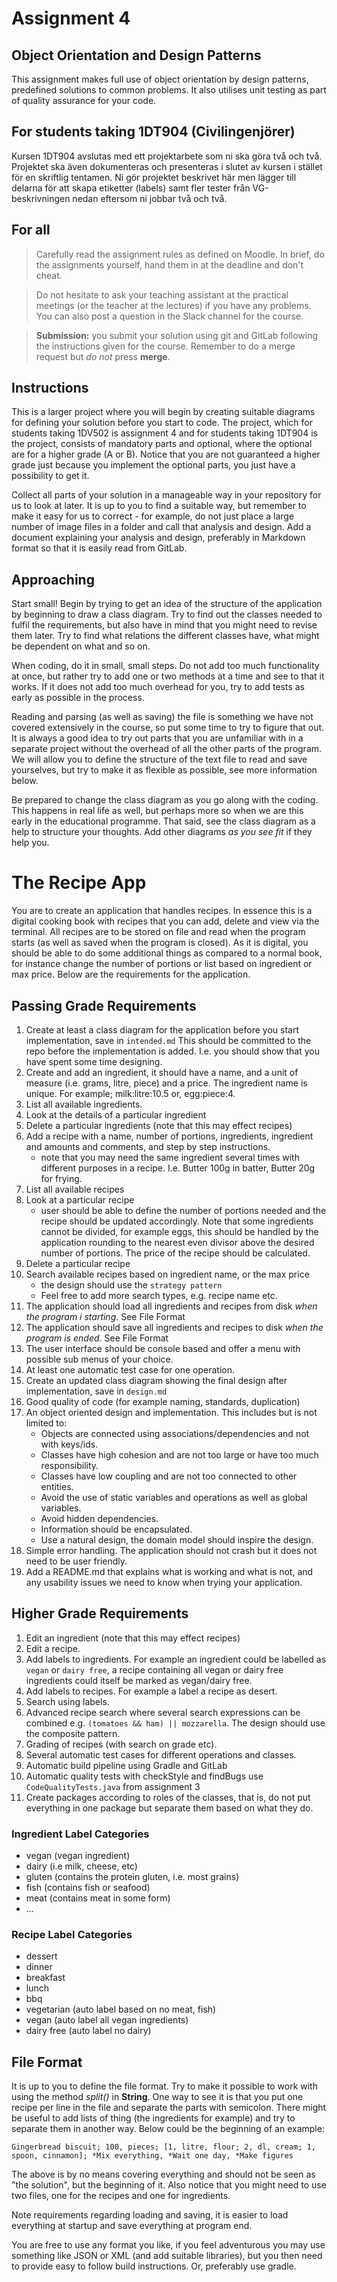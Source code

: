 # Assignment 4

## Object Orientation and Design Patterns

This assignment makes full use of object orientation by design patterns, predefined solutions to common problems. It also utilises unit testing as part of quality assurance for your code. 

## For students taking 1DT904 (Civilingenjörer)
Kursen 1DT904 avslutas med ett projektarbete som ni ska göra två och två.  Projektet ska även dokumenteras och presenteras i slutet av kursen i stället för en skriftlig tentamen. Ni gör projektet beskrivet här men lägger till delarna för att skapa etiketter (labels) samt fler tester från VG-beskrivningen nedan eftersom ni jobbar två och två.

## For all

> Carefully read the assignment rules as defined on Moodle. In brief, do the assignments yourself, hand them in at the deadline and don't cheat.

> Do not hesitate to ask your teaching assistant at the practical meetings (or the teacher at the lectures) if you have any problems. You can also post a question in the Slack channel for the course.

> **Submission:** you submit your solution using git and GitLab following the instructions given for the course. Remember to do a merge request but _do not_ press **merge**.

## Instructions
This is a larger project where you will begin by creating suitable diagrams for defining your solution before you start to code. The project, which for students taking 1DV502 is assignment 4 and for students taking 1DT904 is the project, consists of mandatory parts and optional, where the optional are for a higher grade (A or B). Notice that you are not guaranteed a higher grade just because you implement the optional parts, you just have a possibility to get it. 

<!---As there are quite a few things to implement, we will be a bit more relaxed than usual. To be able to get a C grade, you need to fulfil all the requirements listed below. However, if you miss some of them, you will be given a lower grade, a D or an E. This means that it is _possible_ to pass the assignment without doing everything even though we hope that you give all parts a try, of course.--> 

Collect all parts of your solution in a manageable way in your repository for us to look at later. It is up to you to find a suitable way, but remember to make it easy for us to correct - for example, do not just place a large number of image files in a folder and call that analysis and design. Add a document explaining your analysis and design, preferably in Markdown format so that it is easily read from GitLab.

## Approaching
Start small! Begin by trying to get an idea of the structure of the application by beginning to draw a class diagram. Try to find out the classes needed to fulfil the requirements, but also have in mind that you might need to revise them later. Try to find what relations the different classes have, what might be dependent on what and so on.

When coding, do it in small, small steps. Do not add too much functionality at once, but rather try to add one or two methods at a time and see to that it works. If it does not add too much overhead for you, try to add tests as early as possible in the process. 

Reading and parsing (as well as saving) the file is something we have not covered extensively in the course, so put some time to try to figure that out. It is always a good idea to try out parts that you are unfamiliar with in a separate project without the overhead of all the other parts of the program. We will allow you to define the structure of the text file to read and save yourselves, but try to make it as flexible as possible, see more information below.

Be prepared to change the class diagram as you go along with the coding. This happens in real life as well, but perhaps more so when we are this early in the educational programme. That said, see the class diagram as a help to structure your thoughts. Add other diagrams _as you see fit_ if they help you.

# The Recipe App
You are to create an application that handles recipes. In essence this is a digital cooking book with recipes that you can add, delete and view via the terminal. All recipes are to be stored on file and read when the program starts (as well as saved when the program is closed). As it is digital, you should be able to do some additional things as compared to a normal book, for instance change the number of portions or list based on ingredient or max price. Below are the requirements for the application.

## Passing Grade Requirements
 1. Create at least a class diagram for the application before you start implementation, save in `intended.md` This should be committed to the repo before the implementation is added. I.e. you should show that you have spent some time designing.
 2. Create and add an ingredient, it should have a name, and a unit of measure (i.e. grams, litre, piece) and a price. The ingredient name is unique. For example; milk:litre:10.5 or, egg:piece:4.
 3. List all available ingredients.
 4. Look at the details of a particular ingredient
 5. Delete a particular ingredients (note that this may effect recipes)
 6. Add a recipe with a name, number of portions, ingredients, ingredient and amounts and comments, and step by step instructions.
    * note that you may need the same ingredient several times with different purposes in a recipe. I.e. Butter 100g in batter, Butter 20g for frying.
 7. List all available recipes
 8. Look at a particular recipe
    * user should be able to define the number of portions needed and the recipe should be updated accordingly. Note that some ingredients cannot be divided, for example eggs, this should be handled by the application rounding to the nearest even divisor above the desired number of portions. The price of the recipe should be calculated.
 9. Delete a particular recipe
 10. Search available recipes based on ingredient name, or the max price
     * the design should use the `strategy pattern`
     * Feel free to add more search types, e.g. recipe name etc.
11. The application should load all ingredients and recipes from disk _when the program i starting_. See File Format
12. The application should save all ingredients and recipes to disk _when the program is ended_. See File Format
13. The user interface should be console based and offer a menu with possible sub menus of your choice.
14. At least one automatic test case for one operation.
15. Create an updated class diagram showing the final design after implementation, save in `design.md`
16. Good quality of code (for example naming, standards, duplication)
17. An object oriented design and implementation. This includes but is not limited to:
    * Objects are connected using associations/dependencies and not with keys/ids.
    * Classes have high cohesion and are not too large or have too much responsibility.
    * Classes have low coupling and are not too connected to other entities.
    * Avoid the use of static variables and operations as well as global variables.
    * Avoid hidden dependencies.
    * Information should be encapsulated.
    * Use a natural design, the domain model should inspire the design.
18. Simple error handling. The application should not crash but it does not need to be user friendly.
19. Add a README.md that explains what is working and what is not, and any usability issues we need to know when trying your application.

 ## Higher Grade Requirements
 1. Edit an ingredient (note that this may effect recipes)
 2. Edit a recipe.
 3. Add labels to ingredients. For example an ingredient could be labelled as `vegan` or `dairy free`, a recipe containing all vegan or dairy free ingredients could itself be marked as vegan/dairy free.
 4. Add labels to recipes. For example a label a recipe as desert.
 5. Search using labels.
 6. Advanced recipe search where several search expressions can be combined e.g. `(tomatoes && ham) || mozzarella`. The design should use the composite pattern.
 7. Grading of recipes (with search on grade etc).
 8. Several automatic test cases for different operations and classes.
 9. Automatic build pipeline using Gradle and GitLab
 10. Automatic quality tests with checkStyle and findBugs use `CodeQualityTests.java` from assignment 3
 11. Create packages according to roles of the classes, that is, do not put everything in one package but separate them based on what they do.

### Ingredient Label Categories
- vegan (vegan ingredient)
- dairy (i.e milk, cheese, etc)
- gluten (contains the protein gluten, i.e. most grains)
- fish (contains fish or seafood)
- meat (contains meat in some form)
- ...


### Recipe Label Categories
- dessert
- dinner
- breakfast
- lunch
- bbq
- vegetarian (auto label based on no meat, fish)
- vegan (auto label all vegan ingredients)
- dairy free (auto label no dairy)

## File Format
It is up to you to define the file format. Try to make it possible to work with using the method _split()_ in **String**. One way to see it is that you put one recipe per line in the file and separate the parts with semicolon. There might be useful to add lists of thing (the ingredients for example) and try to separate them in another way. Below could be the beginning of an example:
```
Gingerbread biscuit; 100, pieces; [1, litre, flour; 2, dl, cream; 1, spoon, cinnamon]; *Mix everything, *Wait one day, *Make figures
```
The above is by no means covering everything and should not be seen as "the solution", but the beginning of it. Also notice that you might need to use two files, one for the recipes and one for ingredients.

Note requirements regarding loading and saving, it is easier to load everything at startup and save everything at program end.

You are free to use any format you like, if you feel adventurous you may use something like JSON or XML (and add suitable libraries), but you then need to provide easy to follow build instructions. Or, preferably use gradle.
